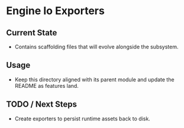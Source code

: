 # Engine Io Exporters

## Current State

- Contains scaffolding files that will evolve alongside the subsystem.

## Usage

- Keep this directory aligned with its parent module and update the README as features land.

## TODO / Next Steps

- Create exporters to persist runtime assets back to disk.
